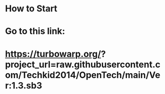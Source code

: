 # How to Start
#
# Go to this link:
# https://turbowarp.org/? project_url=raw.githubusercontent.com/Techkid2014/OpenTech/main/Ver:1.3.sb3
